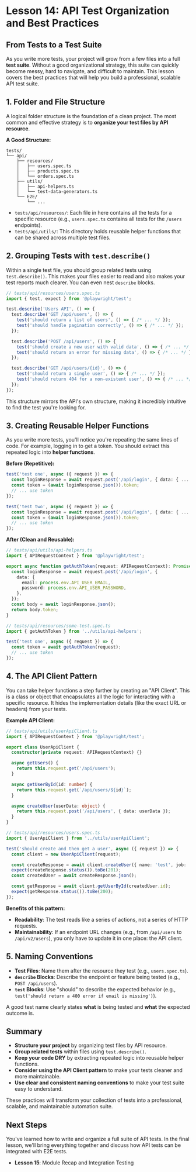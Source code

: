 # Lesson 14: API Test Organization and Best Practices

## From Tests to a Test Suite

As you write more tests, your project will grow from a few files into a full **test suite**. Without a good organizational strategy, this suite can quickly become messy, hard to navigate, and difficult to maintain. This lesson covers the best practices that will help you build a professional, scalable API test suite.

## 1. Folder and File Structure

A logical folder structure is the foundation of a clean project. The most common and effective strategy is to **organize your test files by API resource**.

**A Good Structure:**
```
tests/
└── api/
    ├── resources/
    │   ├── users.spec.ts
    │   ├── products.spec.ts
    │   └── orders.spec.ts
    ├── utils/
    │   ├── api-helpers.ts
    │   └── test-data-generators.ts
    └── E2E/
        └── ...
```
-   `tests/api/resources/`: Each file in here contains all the tests for a specific resource (e.g., `users.spec.ts` contains all tests for the `/users` endpoints).
-   `tests/api/utils/`: This directory holds reusable helper functions that can be shared across multiple test files.

## 2. Grouping Tests with `test.describe()`

Within a single test file, you should group related tests using `test.describe()`. This makes your files easier to read and also makes your test reports much clearer. You can even nest `describe` blocks.

```typescript
// tests/api/resources/users.spec.ts
import { test, expect } from '@playwright/test';

test.describe('Users API', () => {
  test.describe('GET /api/users', () => {
    test('should return a list of users', () => { /* ... */ });
    test('should handle pagination correctly', () => { /* ... */ });
  });

  test.describe('POST /api/users', () => {
    test('should create a new user with valid data', () => { /* ... */ });
    test('should return an error for missing data', () => { /* ... */ });
  });

  test.describe('GET /api/users/{id}', () => {
    test('should return a single user', () => { /* ... */ });
    test('should return 404 for a non-existent user', () => { /* ... */ });
  });
});
```
This structure mirrors the API's own structure, making it incredibly intuitive to find the test you're looking for.

## 3. Creating Reusable Helper Functions

As you write more tests, you'll notice you're repeating the same lines of code. For example, logging in to get a token. You should extract this repeated logic into **helper functions**.

**Before (Repetitive):**
```typescript
test('test one', async ({ request }) => {
  const loginResponse = await request.post('/api/login', { data: { ... } });
  const token = (await loginResponse.json()).token;
  // ... use token
});

test('test two', async ({ request }) => {
  const loginResponse = await request.post('/api/login', { data: { ... } });
  const token = (await loginResponse.json()).token;
  // ... use token
});
```

**After (Clean and Reusable):**
```typescript
// tests/api/utils/api-helpers.ts
import { APIRequestContext } from '@playwright/test';

export async function getAuthToken(request: APIRequestContext): Promise<string> {
  const loginResponse = await request.post('/api/login', {
    data: {
      email: process.env.API_USER_EMAIL,
      password: process.env.API_USER_PASSWORD,
    },
  });
  const body = await loginResponse.json();
  return body.token;
}

// tests/api/resources/some-test.spec.ts
import { getAuthToken } from '../utils/api-helpers';

test('test one', async ({ request }) => {
  const token = await getAuthToken(request);
  // ... use token
});
```

## 4. The API Client Pattern

You can take helper functions a step further by creating an "API Client". This is a class or object that encapsulates all the logic for interacting with a specific resource. It hides the implementation details (like the exact URL or headers) from your tests.

**Example API Client:**
```typescript
// tests/api/utils/userApiClient.ts
import { APIRequestContext } from '@playwright/test';

export class UserApiClient {
  constructor(private request: APIRequestContext) {}

  async getUsers() {
    return this.request.get('/api/users');
  }

  async getUserById(id: number) {
    return this.request.get(`/api/users/${id}`);
  }

  async createUser(userData: object) {
    return this.request.post('/api/users', { data: userData });
  }
}

// tests/api/resources/users.spec.ts
import { UserApiClient } from '../utils/userApiClient';

test('should create and then get a user', async ({ request }) => {
  const client = new UserApiClient(request);

  const createResponse = await client.createUser({ name: 'test', job: 'dev' });
  expect(createResponse.status()).toBe(201);
  const createdUser = await createResponse.json();

  const getResponse = await client.getUserById(createdUser.id);
  expect(getResponse.status()).toBe(200);
});
```
**Benefits of this pattern:**
-   **Readability**: The test reads like a series of actions, not a series of HTTP requests.
-   **Maintainability**: If an endpoint URL changes (e.g., from `/api/users` to `/api/v2/users`), you only have to update it in one place: the API client.

## 5. Naming Conventions

-   **Test Files**: Name them after the resource they test (e.g., `users.spec.ts`).
-   **`describe` Blocks**: Describe the endpoint or feature being tested (e.g., `POST /api/users`).
-   **`test` Blocks**: Use "should" to describe the expected behavior (e.g., `test('should return a 400 error if email is missing')`).

A good test name clearly states **what** is being tested and **what** the expected outcome is.

## Summary

-   **Structure your project** by organizing test files by API resource.
-   **Group related tests** within files using `test.describe()`.
-   **Keep your code DRY** by extracting repeated logic into reusable helper functions.
-   **Consider using the API Client pattern** to make your tests cleaner and more maintainable.
-   **Use clear and consistent naming conventions** to make your test suite easy to understand.

These practices will transform your collection of tests into a professional, scalable, and maintainable automation suite.

## Next Steps

You've learned how to write and organize a full suite of API tests. In the final lesson, we'll bring everything together and discuss how API tests can be integrated with E2E tests.
-   **Lesson 15**: Module Recap and Integration Testing